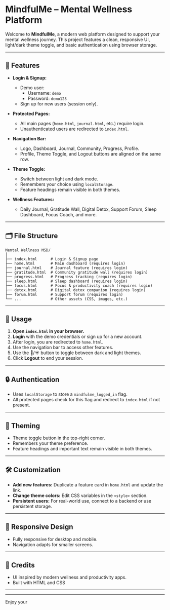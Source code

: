 # MindfulMe – Mental Wellness Platform

Welcome to **MindfulMe**, a modern web platform designed to support your mental wellness journey. This project features a clean, responsive UI, light/dark theme toggle, and basic authentication using browser storage.

---

## 🚀 Features

- **Login & Signup:**  
  - Demo user:  
    - Username: `demo`  
    - Password: `demo123`  
  - Sign up for new users (session only).

- **Protected Pages:**  
  - All main pages (`home.html`, `journal.html`, etc.) require login.
  - Unauthenticated users are redirected to `index.html`.

- **Navigation Bar:**  
  - Logo, Dashboard, Journal, Community, Progress, Profile.
  - Profile, Theme Toggle, and Logout buttons are aligned on the same row.

- **Theme Toggle:**  
  - Switch between light and dark mode.
  - Remembers your choice using `localStorage`.
  - Feature headings remain visible in both themes.

- **Wellness Features:**  
  - Daily Journal, Gratitude Wall, Digital Detox, Support Forum, Sleep Dashboard, Focus Coach, and more.

---

## 🗂️ File Structure

```
Mental Wellness MSD/
│
├── index.html      # Login & Signup page
├── home.html       # Main dashboard (requires login)
├── journal.html    # Journal feature (requires login)
├── gratitude.html  # Community gratitude wall (requires login)
├── progress.html   # Progress tracking (requires login)
├── sleep.html      # Sleep dashboard (requires login)
├── focus.html      # Focus & productivity coach (requires login)
├── detox.html      # Digital detox companion (requires login)
├── forum.html      # Support forum (requires login)
└── ...             # Other assets (CSS, images, etc.)
```

---

## 📝 Usage

1. **Open `index.html` in your browser.**
2. **Login** with the demo credentials or sign up for a new account.
3. After login, you are redirected to `home.html`.
4. Use the navigation bar to access other features.
5. Use the 🌙/☀️ button to toggle between dark and light themes.
6. Click **Logout** to end your session.

---

## 🔒 Authentication

- Uses `localStorage` to store a `mindfulme_logged_in` flag.
- All protected pages check for this flag and redirect to `index.html` if not present.

---

## 🎨 Theming

- Theme toggle button in the top-right corner.
- Remembers your theme preference.
- Feature headings and important text remain visible in both themes.

---

## 🛠️ Customization

- **Add new features:** Duplicate a feature card in `home.html` and update the link.
- **Change theme colors:** Edit CSS variables in the `<style>` section.
- **Persistent users:** For real-world use, connect to a backend or use persistent storage.

---

## 📱 Responsive Design

- Fully responsive for desktop and mobile.
- Navigation adapts for smaller screens.

---

## 🙏 Credits

- UI inspired by modern wellness and productivity apps.
- Built with HTML and CSS

---

---

Enjoy your
